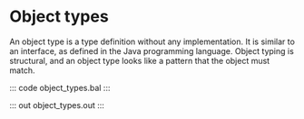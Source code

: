 # Object types

An object type is a type definition without any implementation. It is similar to an interface, as defined in the Java programming language. Object typing is structural, and an object type looks like a pattern that the object must match.

::: code object_types.bal :::

::: out object_types.out :::